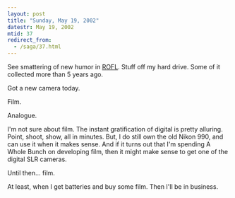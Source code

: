 ```yaml
---
layout: post
title: "Sunday, May 19, 2002"
datestr: May 19, 2002
mtid: 37
redirect_from:
  - /saga/37.html
---
```


See smattering of new humor in <a href="http://www.munged.org/rofl/index.html">ROFL</a>. Stuff
off my hard drive. Some of it collected more than 5 years ago.

Got a new camera today.

Film.

Analogue.

I'm not sure about film. The instant gratification of digital is pretty alluring.
Point, shoot, show, all in minutes. But, I do still own the old Nikon 990, and
can use it when it makes sense. And if it turns out that I'm spending A Whole
Bunch on developing film, then it might make sense to get one of the digital
SLR cameras.

Until then... film.

At least, when I get batteries and buy some film. Then I'll be in business.

